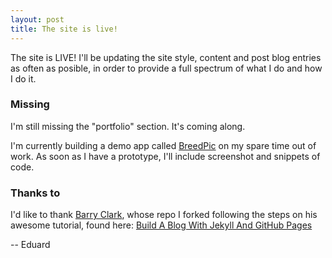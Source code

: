 ```yaml
---
layout: post
title: The site is live!
---
```


The site is LIVE! I'll be updating the site style, content and post blog entries as often as posible, in order to provide a full spectrum of what I do and how I do it. 

### Missing

I'm still missing the "portfolio" section. It's coming along.

I'm currently building a demo app called [BreedPic](https://github.com/edc0der/BreedPic) on my spare time out of work. As soon as I have a prototype, I'll include screenshot and snippets of code. 

### Thanks to

I'd like to thank [Barry Clark](https://github.com/barryclark), whose repo I forked following the steps on his awesome tutorial, found here: [Build A Blog With Jekyll And GitHub Pages
](https://www.smashingmagazine.com/2014/08/build-blog-jekyll-github-pages/)

-- Eduard
